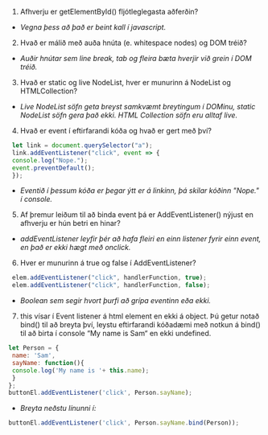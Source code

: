 1. Afhverju er getElementById() fljótleglegasta aðferðin?<br>
+ _Vegna þess að það er beint kall í javascript._
2. Hvað er málið með auða hnúta (e. whitespace nodes) og DOM tréið?<br>
+ _Auðir hnútar sem line break, tab og fleira bæta hverjir við grein í DOM tréið._
3. Hvað er static og live NodeList, hver er munurinn á NodeList og HTMLCollection?<br>
+ _Live NodeList söfn geta breyst samkvæmt breytingum í DOMinu, static NodeList söfn gera það ekki. HTML Collection söfn eru alltaf live._
4. Hvað er event í eftirfarandi kóða og hvað er gert með því?
```js
 let link = document.querySelector("a");
 link.addEventListener("click", event => {
 console.log("Nope.");
 event.preventDefault();
 });
 ```
+ _Eventið í þessum kóða er þegar ýtt er á linkinn, þá skilar kóðinn "Nope." í console._
5. Af þremur leiðum til að binda event þá er AddEventListener() nýjust en afhverju er hún
betri en hinar?<br>
+ _addEventListener leyfir þér að hafa fleiri en einn listener fyrir einn event, en það er ekki hægt með onclick._
6. Hver er munurinn á true og false í AddEventListener?
```js
 elem.addEventListener("click", handlerFunction, true);
 elem.addEventListener("click", handlerFunction, false);
 ```
+ _Boolean sem segir hvort þurfi að grípa eventinn eða ekki._
7. this vísar í Event listener á html element en ekki á object. Þú getur notað bind() til að
breyta því, leystu eftirfarandi kóðadæmi með notkun á bind() til að birta í console “My
name is Sam“ en ekki undefined.

```js
let Person = {
 name: 'Sam',
 sayName: function(){
 console.log('My name is '+ this.name);
 }
};
buttonEl.addEventListener('click', Person.sayName);
```
+ _Breyta neðstu línunni í:_
```js
buttonEl.addEventListener('click', Person.sayName.bind(Person));
```
